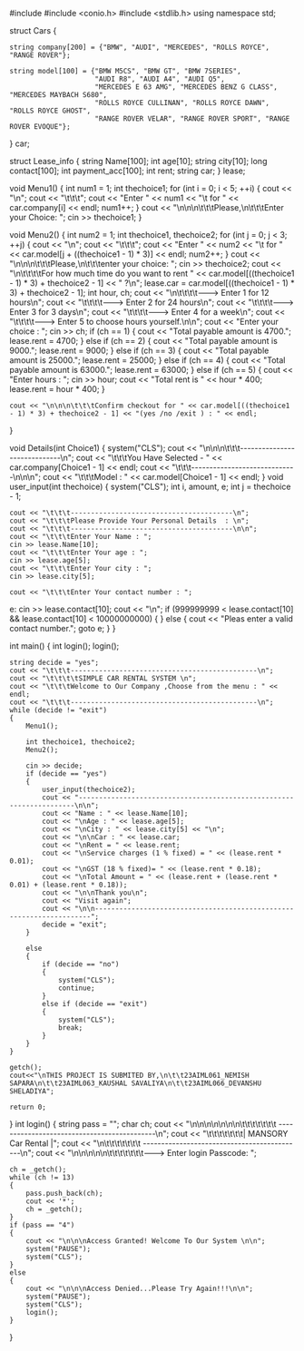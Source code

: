 #include <iostream>
#include <conio.h>
#include <stdlib.h>
using namespace std;

struct Cars
{

    string company[200] = {"BMW", "AUDI", "MERCEDES", "ROLLS ROYCE", "RANGE ROVER"};

    string model[100] = {"BMW M5CS", "BMW GT", "BMW 7SERIES",
                         "AUDI R8", "AUDI A4", "AUDI Q5",
                         "MERCEDES E 63 AMG", "MERCEDES BENZ G CLASS", "MERCEDES MAYBACH S680",
                         "ROLLS ROYCE CULLINAN", "ROLLS ROYCE DAWN", "ROLLS ROYCE GHOST",
                         "RANGE ROVER VELAR", "RANGE ROVER SPORT", "RANGE ROVER EVOQUE"};

} car;

struct Lease_info
{
    string Name[100];
    int age[10];
    string city[10];
    long contact[100];
    int payment_acc[100];
    int rent;
    string car;
} lease;

void Menu1()
{
    int num1 = 1;
    int thechoice1;
    for (int i = 0; i < 5; ++i)
    {
        cout << "\n";
        cout << "\t\t\t";
        cout << "Enter " << num1 << "\t for  " << car.company[i] << endl;
        num1++;
    }
    cout << "\n\n\n\t\t\tPlease,\n\t\t\tEnter your Choice: ";
    cin >> thechoice1;
}

void Menu2()
{
    int num2 = 1;
    int thechoice1, thechoice2;
    for (int j = 0; j < 3; ++j)
    {
        cout << "\n";
        cout << "\t\t\t";
        cout << "Enter " << num2 << "\t for  " << car.model[j + ((thechoice1 - 1) * 3)] << endl;
        num2++;
    }
    cout << "\n\n\n\t\t\tPlease,\n\t\t\tenter your choice: ";
    cin >> thechoice2;
    cout << "\n\t\t\t\tFor how much time do you want to rent " << car.model[((thechoice1 - 1) * 3) + thechoice2 - 1] << " ?\n";
    lease.car = car.model[((thechoice1 - 1) * 3) + thechoice2 - 1];
    int hour, ch;
    cout << "\n\t\t\t\t---> Enter 1 for 12 hours\n";
    cout << "\t\t\t\t---> Enter 2 for 24 hours\n";
    cout << "\t\t\t\t---> Enter 3 for 3 days\n";
    cout << "\t\t\t\t---> Enter 4 for a week\n";
    cout << "\t\t\t\t---> Enter 5 to choose hours yourself.\n\n";
    cout << "Enter your choice : ";
    cin >> ch;
    if (ch == 1)
    {
        cout << "Total payable amount is 4700.";
        lease.rent = 4700;
    }
    else if (ch == 2)
    {
        cout << "Total payable amount is 9000.";
        lease.rent = 9000;
    }
    else if (ch == 3)
    {
        cout << "Total payable amount is 25000.";
        lease.rent = 25000;
    }
    else if (ch == 4)
    {
        cout << "Total payable amount is 63000.";
        lease.rent = 63000;
    }
    else if (ch == 5)
    {
        cout << "Enter hours : ";
        cin >> hour;
        cout << "Total rent is " << hour * 400;
        lease.rent = hour * 400;
    }

    cout << "\n\n\n\t\t\tConfirm checkout for " << car.model[((thechoice1 - 1) * 3) + thechoice2 - 1] << "(yes /no /exit ) : " << endl;
}

void Details(int Choice1)
{
    system("CLS");
    cout << "\n\n\n\t\t\t-----------------------------\n";
    cout << "\t\t\tYou Have Selected - " << car.company[Choice1 - 1] << endl;
    cout << "\t\t\t-----------------------------\n\n\n";
    cout << "\t\t\tModel : " << car.model[Choice1 - 1] << endl;
}
void user_input(int thechoice)
{
    system("CLS");
    int i, amount, e;
    int j = thechoice - 1;

    cout << "\t\t\t----------------------------------------\n";
    cout << "\t\t\tPlease Provide Your Personal Details  : \n";
    cout << "\t\t\t----------------------------------------\n\n";
    cout << "\t\t\tEnter Your Name : ";
    cin >> lease.Name[10];
    cout << "\t\t\tEnter Your age : ";
    cin >> lease.age[5];
    cout << "\t\t\tEnter Your city : ";
    cin >> lease.city[5];

    cout << "\t\t\tEnter Your contact number : ";
e:
    cin >> lease.contact[10];
    cout << "\n";
    if (999999999 < lease.contact[10] && lease.contact[10] < 10000000000)
    {
    }
    else
    {
        cout << "Pleas enter a valid contact number.";
        goto e;
    }
}

int main()
{
    int login();
    login();

    string decide = "yes";
    cout << "\t\t\t----------------------------------------------\n";
    cout << "\t\t\t\tSIMPLE CAR RENTAL SYSTEM \n";
    cout << "\t\t\tWelcome to Our Company ,Choose from the menu : " << endl;
    cout << "\t\t\t----------------------------------------------\n";
    while (decide != "exit")
    {
        Menu1();

        int thechoice1, thechoice2;
        Menu2();

        cin >> decide;
        if (decide == "yes")
        {
            user_input(thechoice2);
            cout << "---------------------------------------------------------------------\n\n";
            cout << "Name : " << lease.Name[10];
            cout << "\nAge : " << lease.age[5];
            cout << "\nCity : " << lease.city[5] << "\n";
            cout << "\n\nCar : " << lease.car;
            cout << "\nRent = " << lease.rent;
            cout << "\nService charges (1 % fixed) = " << (lease.rent * 0.01);
            cout << "\nGST (18 % fixed)= " << (lease.rent * 0.18);
            cout << "\nTotal Amount = " << (lease.rent + (lease.rent * 0.01) + (lease.rent * 0.18));
            cout << "\n\nThank you\n";
            cout << "Visit again";
            cout << "\n\n---------------------------------------------------------------------";
            decide = "exit";
        }

        else
        {
            if (decide == "no")
            {
                system("CLS");
                continue;
            }
            else if (decide == "exit")
            {
                system("CLS");
                break;
            }
        }
    }

    getch();
    cout<<"\nTHIS PROJECT IS SUBMITED BY,\n\t\t23AIML061_NEMISH SAPARA\n\t\t23AIML063_KAUSHAL SAVALIYA\n\t\t23AIML066_DEVANSHU SHELADIYA";

    return 0;
}
int login()
{
    string pass = "";
    char ch;
    cout << "\n\n\n\n\n\n\n\t\t\t\t\t\t\t --------------------------------------------\n";
    cout << "\t\t\t\t\t\t\t|            MANSORY Car Rental              |";
    cout << "\n\t\t\t\t\t\t\t --------------------------------------------\n";
    cout << "\n\n\n\n\n\t\t\t\t\t\t\t---> Enter login Passcode: ";

    ch = _getch();
    while (ch != 13)
    {
        pass.push_back(ch);
        cout << '*';
        ch = _getch();
    }
    if (pass == "4")
    {
        cout << "\n\n\nAccess Granted! Welcome To Our System \n\n";
        system("PAUSE");
        system("CLS");
    }
    else
    {
        cout << "\n\n\nAccess Denied...Please Try Again!!!\n\n";
        system("PAUSE");
        system("CLS");
        login();
    }

}



